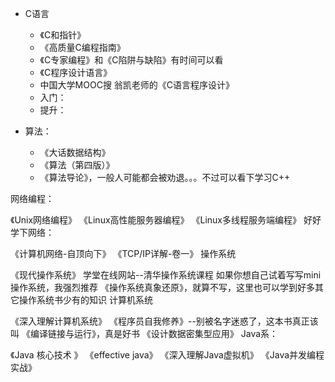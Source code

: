 * C语言
    * 《C和指针》
    * 《高质量C编程指南》
    * 《C专家编程》和《C陷阱与缺陷》有时间可以看
    * 《C程序设计语言》
    * 中国大学MOOC搜 翁凯老师的《C语言程序设计》
    * 入门：
    * 提升：

* 算法：
    * 《大话数据结构》
    * 《算法（第四版）》
    * 《算法导论》，一般人可能都会被劝退。。。不过可以看下学习C++

网络编程：

《Unix网络编程》
《Linux高性能服务器编程》
《Linux多线程服务端编程》
好好学下网络：

《计算机网络-自顶向下》
《TCP/IP详解-卷一》
操作系统

《现代操作系统》
学堂在线网站--清华操作系统课程
如果你想自己试着写写mini 操作系统，我强烈推荐 《操作系统真象还原》，就算不写，这里也可以学到好多其它操作系统书少有的知识
计算机系统

《深入理解计算机系统》
《程序员自我修养》--别被名字迷惑了，这本书真正该叫 《编译链接与运行》，真是好书
《设计数据密集型应用》
Java系：

《Java 核心技术 》
《effective java》
《深入理解Java虚拟机》
《Java并发编程实战》
